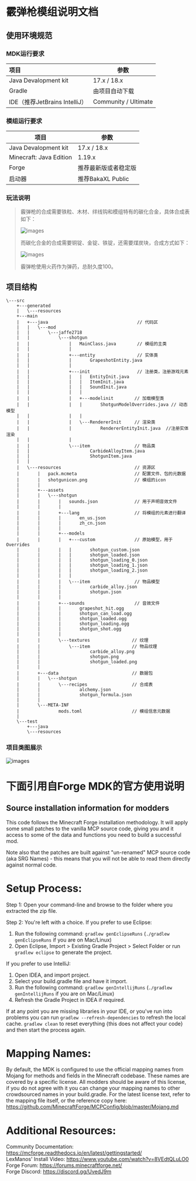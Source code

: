 # 霰弹枪模组说明文档

## 使用环境规范

### MDK运行要求

| 项目                        | 参数                   |
|:------------------------- | -------------------- |
| Java Devalopment kit      | 17.x / 18.x          |
| Gradle                    | 由项目自动下载              |
| IDE（推荐JetBrains IntelliJ） | Community / Ultimate |

### 模组运行要求

| 项目                      | 参数              |
| ----------------------- | --------------- |
| Java Devalopment kit    | 17.x / 18.x     |
| Minecraft: Java Edition | 1.19.x          |
| Forge                   | 推荐最新版或者稳定版      |
| 启动器                     | 推荐BakaXL Public |

### 玩法说明

> 霰弹枪的合成需要铁粒、木材、绊线钩和模组特有的碳化合金，具体合成表如下：
> 
> <img src="make_shotgun.png" title="" alt="images" data-align="center">
> 
> 而碳化合金的合成需要铜锭、金锭、铁锭，还需要煤炭块，合成方式如下：
> 
> <img title="" src="make_carbide_alloy.png" alt="images" data-align="center">
> 
> 霰弹枪使用火药作为弹药，总耐久度100。

## 项目结构 

```
\---src
    +---generated
    |   \---resources
    +---main
    |   +---java                                  // 代码区
    |   |   \---mod
    |   |       \---jaffe2718
    |   |           \---shotgun                   
    |   |               |   MainClass.java        // 模组的主类
    |   |               |
    |   |               +---entity                // 实体类
    |   |               |       GrapeshotEntity.java
    |   |               |
    |   |               +---init                  // 注册类，注册游戏元素
    |   |               |   |   EntityInit.java
    |   |               |   |   ItemInit.java
    |   |               |   |   SoundInit.java
    |   |               |   |
    |   |               |   +---modelinit        // 加载模型类
    |   |               |   |       ShotgunModelOverrides.java // 动态模型
    |   |               |   |
    |   |               |   \---RendererInit     // 渲染类
    |   |               |           RendererEntityInit.java  //注册实体渲染
    |   |               |
    |   |               \---item                 // 物品类
    |   |                       CarbideAlloyItem.java
    |   |                       ShotgunItem.java
    |   |
    |   \---resources                            // 资源区
    |       |   pack.mcmeta                      // 配置文件、包的元数据
    |       |   shotgunicon.png                  // 模组的icon
    |       |
    |       +---assets
    |       |   \---shotgun
    |       |       |   sounds.json              // 用于声明音效文件
    |       |       |
    |       |       +---lang                     // 将模组的元素进行翻译
    |       |       |       en_us.json
    |       |       |       zh_cn.json
    |       |       |
    |       |       +---models
    |       |       |   +---custom               // 原始模型，用于Overrides
    |       |       |   |       shotgun_custom.json
    |       |       |   |       shotgun_loaded.json
    |       |       |   |       shotgun_loading_0.json
    |       |       |   |       shotgun_loading_1.json
    |       |       |   |       shotgun_loading_2.json
    |       |       |   |
    |       |       |   \---item                 // 物品模型
    |       |       |           carbide_alloy.json
    |       |       |           shotgun.json
    |       |       |
    |       |       +---sounds                   // 音效文件
    |       |       |       grapeshot_hit.ogg
    |       |       |       shotgun_can_load.ogg
    |       |       |       shotgun_loaded.ogg
    |       |       |       shotgun_loading.ogg
    |       |       |       shotgun_shot.ogg
    |       |       |
    |       |       \---textures                // 纹理
    |       |           \---item                // 物品纹理
    |       |                   carbide_alloy.png
    |       |                   shotgun.png
    |       |                   shotgun_loaded.png
    |       |
    |       +---data                            // 数据包
    |       |   \---shotgun
    |       |       \---recipes                 // 合成表
    |       |               alchemy.json
    |       |               shotgun_formula.json
    |       |
    |       \---META-INF
    |               mods.toml                   // 模组信息元数据
    |
    \---test
        +---java
        \---resources
```

### 项目类图展示

![images](uml.png)

# 下面引用自Forge MDK的官方使用说明

Source installation information for modders
-------------------------------------------

This code follows the Minecraft Forge installation methodology. It will apply
some small patches to the vanilla MCP source code, giving you and it access 
to some of the data and functions you need to build a successful mod.

Note also that the patches are built against "un-renamed" MCP source code (aka
SRG Names) - this means that you will not be able to read them directly against
normal code.

Setup Process:
==============================

Step 1: Open your command-line and browse to the folder where you extracted the zip file.

Step 2: You're left with a choice.
If you prefer to use Eclipse:

1. Run the following command: `gradlew genEclipseRuns` (`./gradlew genEclipseRuns` if you are on Mac/Linux)
2. Open Eclipse, Import > Existing Gradle Project > Select Folder 
   or run `gradlew eclipse` to generate the project.

If you prefer to use IntelliJ:

1. Open IDEA, and import project.
2. Select your build.gradle file and have it import.
3. Run the following command: `gradlew genIntellijRuns` (`./gradlew genIntellijRuns` if you are on Mac/Linux)
4. Refresh the Gradle Project in IDEA if required.

If at any point you are missing libraries in your IDE, or you've run into problems you can 
run `gradlew --refresh-dependencies` to refresh the local cache. `gradlew clean` to reset everything 
{this does not affect your code} and then start the process again.

Mapping Names:
=============================

By default, the MDK is configured to use the official mapping names from Mojang for methods and fields 
in the Minecraft codebase. These names are covered by a specific license. All modders should be aware of this
license, if you do not agree with it you can change your mapping names to other crowdsourced names in your 
build.gradle. For the latest license text, refer to the mapping file itself, or the reference copy here:
https://github.com/MinecraftForge/MCPConfig/blob/master/Mojang.md

Additional Resources:
=========================

Community Documentation: https://mcforge.readthedocs.io/en/latest/gettingstarted/  
LexManos' Install Video: https://www.youtube.com/watch?v=8VEdtQLuLO0  
Forge Forum: https://forums.minecraftforge.net/  
Forge Discord: https://discord.gg/UvedJ9m  
